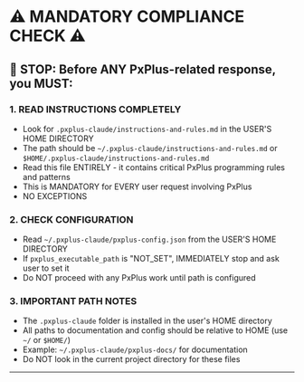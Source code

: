 # ⚠️ MANDATORY COMPLIANCE CHECK ⚠️

## 🛑 STOP: Before ANY PxPlus-related response, you MUST:

### 1. READ INSTRUCTIONS COMPLETELY
- Look for `.pxplus-claude/instructions-and-rules.md` in the USER'S HOME DIRECTORY
- The path should be `~/.pxplus-claude/instructions-and-rules.md` or `$HOME/.pxplus-claude/instructions-and-rules.md`
- Read this file ENTIRELY - it contains critical PxPlus programming rules and patterns
- This is MANDATORY for EVERY user request involving PxPlus
- NO EXCEPTIONS

### 2. CHECK CONFIGURATION
- Read `~/.pxplus-claude/pxplus-config.json` from the USER'S HOME DIRECTORY
- If `pxplus_executable_path` is "NOT_SET", IMMEDIATELY stop and ask user to set it
- Do NOT proceed with any PxPlus work until path is configured

### 3. IMPORTANT PATH NOTES
- The `.pxplus-claude` folder is installed in the user's HOME directory
- All paths to documentation and config should be relative to HOME (use `~/` or `$HOME/`)
- Example: `~/.pxplus-claude/pxplus-docs/` for documentation
- Do NOT look in the current project directory for these files
---